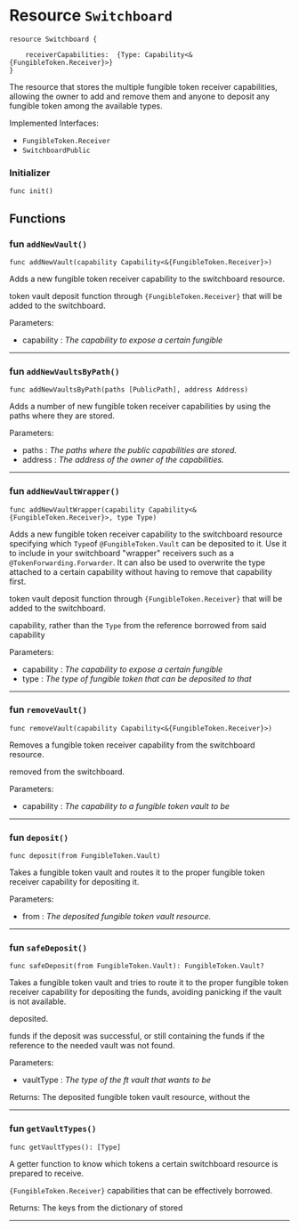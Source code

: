 # Resource `Switchboard`

```cadence
resource Switchboard {

    receiverCapabilities:  {Type: Capability<&{FungibleToken.Receiver}>}
}
```

The resource that stores the multiple fungible token receiver
capabilities, allowing the owner to add and remove them and anyone to
deposit any fungible token among the available types.

Implemented Interfaces:
  - `FungibleToken.Receiver`
  - `SwitchboardPublic`


### Initializer

```cadence
func init()
```


## Functions

### fun `addNewVault()`

```cadence
func addNewVault(capability Capability<&{FungibleToken.Receiver}>)
```
Adds a new fungible token receiver capability to the switchboard
resource.

token vault deposit function through `{FungibleToken.Receiver}` that
will be added to the switchboard.

Parameters:
  - capability : _The capability to expose a certain fungible_

---

### fun `addNewVaultsByPath()`

```cadence
func addNewVaultsByPath(paths [PublicPath], address Address)
```
Adds a number of new fungible token receiver capabilities by using
the paths where they are stored.

Parameters:
  - paths : _The paths where the public capabilities are stored._
  - address : _The address of the owner of the capabilities._

---

### fun `addNewVaultWrapper()`

```cadence
func addNewVaultWrapper(capability Capability<&{FungibleToken.Receiver}>, type Type)
```
Adds a new fungible token receiver capability to the switchboard
resource specifying which `Type`of `@FungibleToken.Vault` can be
deposited to it. Use it to include in your switchboard "wrapper"
receivers such as a `@TokenForwarding.Forwarder`. It can also be
used to overwrite the type attached to a certain capability without
having to remove that capability first.

token vault deposit function through `{FungibleToken.Receiver}` that
will be added to the switchboard.

capability, rather than the `Type` from the reference borrowed from
said capability

Parameters:
  - capability : _The capability to expose a certain fungible_
  - type : _The type of fungible token that can be deposited to that_

---

### fun `removeVault()`

```cadence
func removeVault(capability Capability<&{FungibleToken.Receiver}>)
```
Removes a fungible token receiver capability from the switchboard
resource.

removed from the switchboard.

Parameters:
  - capability : _The capability to a fungible token vault to be_

---

### fun `deposit()`

```cadence
func deposit(from FungibleToken.Vault)
```
Takes a fungible token vault and routes it to the proper fungible
token receiver capability for depositing it.

Parameters:
  - from : _The deposited fungible token vault resource._

---

### fun `safeDeposit()`

```cadence
func safeDeposit(from FungibleToken.Vault): FungibleToken.Vault?
```
Takes a fungible token vault and tries to route it to the proper
fungible token receiver capability for depositing the funds,
avoiding panicking if the vault is not available.

deposited.

funds if the deposit was successful, or still containing the funds
if the reference to the needed vault was not found.

Parameters:
  - vaultType : _The type of the ft vault that wants to be_

Returns: The deposited fungible token vault resource, without the

---

### fun `getVaultTypes()`

```cadence
func getVaultTypes(): [Type]
```
A getter function to know which tokens a certain switchboard
resource is prepared to receive.

`{FungibleToken.Receiver}` capabilities that can be effectively
borrowed.

Returns: The keys from the dictionary of stored

---
